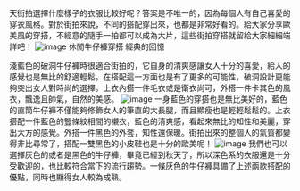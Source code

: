 天街拍選擇什麼樣子的衣服比較好呢？答案是不唯一的，因為每個人有自己喜愛的穿衣風格。對於街拍來說，不同的搭配穿出來，也都是非常好看的。給大家分享歐美風的穿搭，不經意的隨手一拍都可以成為大片，這些街拍穿搭就留給大家細細端詳吧！
![image](https://user-images.githubusercontent.com/97593296/152481026-7b85c137-33e5-43e1-83a7-790db4541713.png)
休閒牛仔褲穿搭 經典的回憶

淺藍色的破洞牛仔褲時很適合街拍的，它自身的清爽感讓女人十分的喜愛，給人的感覺也是無比的舒適輕鬆。在搭配這一方面也是有了更多的可能性，破洞設計更能夠突出女人對時尚的選擇。上衣內搭一件毛衣或是衛衣尚可，外搭一件卡其色的風衣，飄逸且帥氣，自然的美感。
![image](https://user-images.githubusercontent.com/97593296/152481044-4f469d79-37f5-4a07-a796-77208c3fc028.png)
一身藍色的穿搭也是無比美好的，藍色的直筒牛仔褲不僅能夠修飾女人的筆直的大長腿，而且顯瘦也是輕輕鬆鬆的。上衣搭配一件藍色的豎條紋相間的襯衣，藍色的清爽感，看起來無比的知性和美麗，穿出大方的感覺。外搭一件黑色的外套，知性還保暖。街拍出來的整個人的氣質都變得非比尋常了，搭配一雙黑色的小皮鞋也是十分的歐美呢！
![image](https://user-images.githubusercontent.com/97593296/152481061-cab1accb-3736-4ff7-ab57-65ef53b04151.png)
我們也可以選擇灰色的或者是黑色的牛仔褲，畢竟已經到秋天了，所以深色系的衣服還是十分受歡迎的，也比較符合當下的流行趨勢。一條灰色的牛仔褲具備了上述兩款搭配的優點，同時也顯得女人較為成熟。
